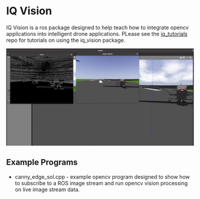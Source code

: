 # IQ Vision 

IQ Vision is a ros package designed to help teach how to integrate opencv applications into intelligent drone applications. PLease see the [iq_tutorials](https://github.com/Intelligent-Quads/iq_tutorials) repo for tutorials on using the iq_vision package. 

![canny](imgs/canny.png)

## Example Programs

- canny_edge_sol.cpp - example opencv program designed to show how to subscribe to a ROS image stream and run opencv vision processing on live image stream data. 

    

